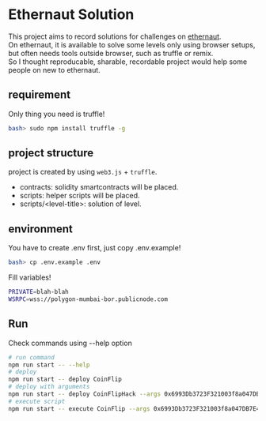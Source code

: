# Ethernaut Solution

This project aims to record solutions for challenges on [ethernaut](https://ethernaut.openzeppelin.com/). \
On ethernaut, it is available to solve some levels only using browser setups, but often needs tools outside browser, such as truffle or remix. \
So I thought reproducable, sharable, recordable project would help some people on new to ethernaut.

## requirement
Only thing you need is truffle!
```bash
bash> sudo npm install truffle -g
```

## project structure

project is created by using `web3.js` + `truffle`.

- contracts: solidity smartcontracts will be placed.
- scripts: helper scripts will be placed.
- scripts\/<level-title\>: solution of level.

## environment
You have to create .env first, just copy .env.example!
``` bash
bash> cp .env.example .env
```
Fill variables!
```bash
PRIVATE=blah-blah
WSRPC=wss://polygon-mumbai-bor.publicnode.com
```

## Run
Check commands using --help option
```bash
# run command
npm run start -- --help
# deploy
npm run start -- deploy CoinFlip
# deploy with arguments
npm run start -- deploy CoinFlipHack --args 0x6993Db3723F321003f8a047DB7E49fAcd0ce6390
# execute script
npm run start -- execute CoinFlip --args 0x6993Db3723F321003f8a047DB7E49fAcd0ce6390
```